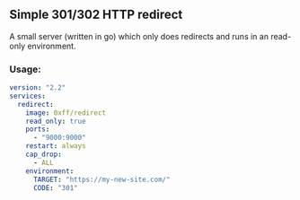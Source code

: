 ## Simple 301/302 HTTP redirect
A small server (written in go) which only does redirects and runs in an read-only environment.


### Usage:
```yml
version: "2.2"
services:
  redirect:
    image: 0xff/redirect
    read_only: true
    ports:
      - "9000:9000"
    restart: always
    cap_drop:
      - ALL
    environment:
      TARGET: "https://my-new-site.com/"
      CODE: "301"

```